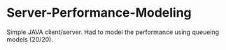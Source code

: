 # Server-Performance-Modeling

Simple JAVA client/server. Had to model the performance using queueing models (20/20).
